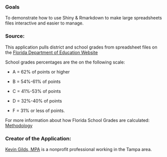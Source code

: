 ### Goals

To demonstrate how to use Shiny & Rmarkdown to make large spreadsheets files interactive and easier to manage.    


### Source:

This application pulls district and school grades from spreadsheet files on the [Florida Department of Education Website](http://www.fldoe.org/accountability/accountability-reporting/school-grades/)

School grades percentages are the on the following scale:

* A = 62% of points or higher

* B = 54%-61% of points

* C = 41%-53% of points

* D = 32%-40% of points

* F = 31% or less of points. 


For more information about how Florida School Grades are calculated: [Methodology](http://www.fldoe.org/core/fileparse.php/18534/urlt/SchoolGradesCalcGuide19.pdf)


### Creator of the Application:

[Kevin Gilds, MPA](https://kgilds.rbind.io/) is a nonprofit professional working in the Tampa area. 

